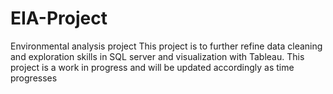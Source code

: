 # EIA-Project
Environmental analysis project
This project is to further refine data cleaning and exploration skills in SQL server and visualization with Tableau. This project is a work in progress and will be updated accordingly as time progresses
